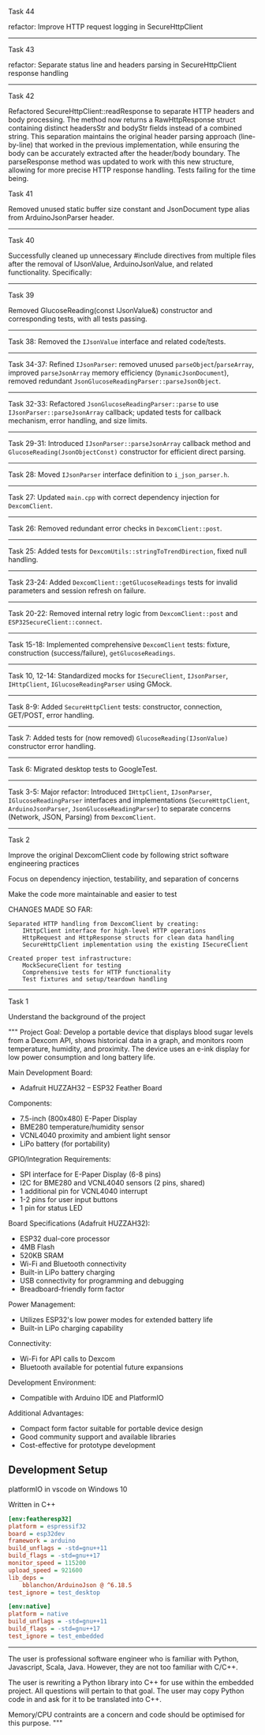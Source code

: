Task 44

refactor: Improve HTTP request logging in SecureHttpClient

----

Task 43

refactor: Separate status line and headers parsing in SecureHttpClient response handling

----

Task 42

Refactored SecureHttpClient::readResponse to separate HTTP headers and body processing. The method now returns a RawHttpResponse struct containing distinct headersStr and bodyStr fields instead of a combined string. This separation maintains the original header parsing approach (line-by-line) that worked in the previous implementation, while ensuring the body can be accurately extracted after the header/body boundary. The parseResponse method was updated to work with this new structure, allowing for more precise HTTP response handling. Tests failing for the time being.

Task 41

Removed unused static buffer size constant and JsonDocument type alias from ArduinoJsonParser header.

----

Task 40

Successfully cleaned up unnecessary #include directives from multiple files after the removal of IJsonValue, ArduinoJsonValue, and related functionality. Specifically:

----

Task 39

Removed GlucoseReading(const IJsonValue&) constructor and corresponding tests, with all tests passing.

----

Task 38: Removed the `IJsonValue` interface and related code/tests.

----

Task 34-37: Refined `IJsonParser`: removed unused `parseObject`/`parseArray`, improved `parseJsonArray` memory efficiency (`DynamicJsonDocument`), removed redundant `JsonGlucoseReadingParser::parseJsonObject`.

----

Task 32-33: Refactored `JsonGlucoseReadingParser::parse` to use `IJsonParser::parseJsonArray` callback; updated tests for callback mechanism, error handling, and size limits.

----

Task 29-31: Introduced `IJsonParser::parseJsonArray` callback method and `GlucoseReading(JsonObjectConst)` constructor for efficient direct parsing.

----

Task 28: Moved `IJsonParser` interface definition to `i_json_parser.h`.

----

Task 27: Updated `main.cpp` with correct dependency injection for `DexcomClient`.

----

Task 26: Removed redundant error checks in `DexcomClient::post`.

----

Task 25: Added tests for `DexcomUtils::stringToTrendDirection`, fixed null handling.

----

Task 23-24: Added `DexcomClient::getGlucoseReadings` tests for invalid parameters and session refresh on failure.

----

Task 20-22: Removed internal retry logic from `DexcomClient::post` and `ESP32SecureClient::connect`.

----

Task 15-18: Implemented comprehensive `DexcomClient` tests: fixture, construction (success/failure), `getGlucoseReadings`.

----

Task 10, 12-14: Standardized mocks for `ISecureClient`, `IJsonParser`, `IHttpClient`, `IGlucoseReadingParser` using GMock.

----

Task 8-9: Added `SecureHttpClient` tests: constructor, connection, GET/POST, error handling.

----

Task 7: Added tests for (now removed) `GlucoseReading(IJsonValue)` constructor error handling.

----

Task 6: Migrated desktop tests to GoogleTest.

----

Task 3-5: Major refactor: Introduced `IHttpClient`, `IJsonParser`, `IGlucoseReadingParser` interfaces and implementations (`SecureHttpClient`, `ArduinoJsonParser`, `JsonGlucoseReadingParser`) to separate concerns (Network, JSON, Parsing) from `DexcomClient`.

----

Task 2

Improve the original DexcomClient code by following strict software engineering practices

Focus on dependency injection, testability, and separation of concerns

Make the code more maintainable and easier to test

CHANGES MADE SO FAR:

    Separated HTTP handling from DexcomClient by creating:
        IHttpClient interface for high-level HTTP operations
        HttpRequest and HttpResponse structs for clean data handling
        SecureHttpClient implementation using the existing ISecureClient

    Created proper test infrastructure:
        MockSecureClient for testing
        Comprehensive tests for HTTP functionality
        Test fixtures and setup/teardown handling

----

Task 1 

Understand the background of the project

"""
Project Goal: Develop a portable device that displays blood sugar levels from a Dexcom API, shows historical data in a graph, and monitors room temperature, humidity, and proximity. The device uses an e-ink display for low power consumption and long battery life.

Main Development Board:
- Adafruit HUZZAH32 – ESP32 Feather Board

Components:
- 7.5-inch (800x480) E-Paper Display
- BME280 temperature/humidity sensor
- VCNL4040 proximity and ambient light sensor
- LiPo battery (for portability)

GPIO/Integration Requirements:
- SPI interface for E-Paper Display (6-8 pins)
- I2C for BME280 and VCNL4040 sensors (2 pins, shared)
- 1 additional pin for VCNL4040 interrupt
- 1-2 pins for user input buttons
- 1 pin for status LED

Board Specifications (Adafruit HUZZAH32):
- ESP32 dual-core processor
- 4MB Flash
- 520KB SRAM
- Wi-Fi and Bluetooth connectivity
- Built-in LiPo battery charging
- USB connectivity for programming and debugging
- Breadboard-friendly form factor

Power Management:
- Utilizes ESP32's low power modes for extended battery life
- Built-in LiPo charging capability

Connectivity:
- Wi-Fi for API calls to Dexcom
- Bluetooth available for potential future expansions

Development Environment:
- Compatible with Arduino IDE and PlatformIO

Additional Advantages:
- Compact form factor suitable for portable device design
- Good community support and available libraries
- Cost-effective for prototype development


## Development Setup

platformIO in vscode on Windows 10

Written in C++

```ini
[env:featheresp32]
platform = espressif32
board = esp32dev
framework = arduino
build_unflags = -std=gnu++11
build_flags = -std=gnu++17
monitor_speed = 115200
upload_speed = 921600
lib_deps = 
    bblanchon/ArduinoJson @ ^6.18.5
test_ignore = test_desktop

[env:native]
platform = native
build_unflags = -std=gnu++11
build_flags = -std=gnu++17
test_ignore = test_embedded
```

----

The user is professional software engineer who is familiar with Python, Javascript, Scala, Java. However, they are not too familiar with C/C++.

The user is rewriting a Python library into C++ for use within the embedded project. All questions will pertain to that goal. The user may copy Python code in and ask for it to be translated into C++.

Memory/CPU contraints are a concern and code should be optimised for this purpose.
"""
